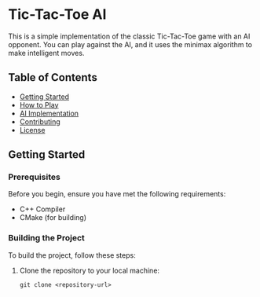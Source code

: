 # Tic-Tac-Toe AI

This is a simple implementation of the classic Tic-Tac-Toe game with an AI opponent. You can play against the AI, and it uses the minimax algorithm to make intelligent moves.

## Table of Contents
- [Getting Started](#getting-started)
- [How to Play](#how-to-play)
- [AI Implementation](#ai-implementation)
- [Contributing](#contributing)
- [License](#license)

## Getting Started

### Prerequisites

Before you begin, ensure you have met the following requirements:

- C++ Compiler
- CMake (for building)

### Building the Project

To build the project, follow these steps:

1. Clone the repository to your local machine:

   ```shell
   git clone <repository-url>
